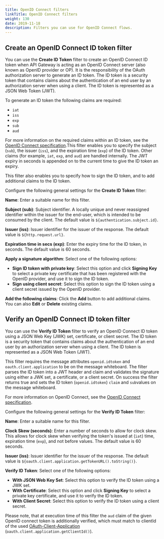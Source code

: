 ```yaml
---
title: OpenID Connect filters
linkTitle: OpenID Connect filters
weight: 130
date: 2019-11-18
description: Filters you can use for OpenID Connect flows.
---
```


## Create an OpenID Connect ID token filter

You can use the **Create ID Token** filter to create an OpenID Connect ID token when API Gateway is acting as an OpenID Connect server (also known as OpenID provider or OP). It is the responsibility of the OAuth authorization server to generate an ID token. The ID token is a security token that contains claims about the authentication of an end user by an authorization server when using a client. The ID token is represented as a JSON Web Token (JWT).

To generate an ID token the following claims are required:

* `iat`
* `iss`
* `exp`
* `sub`
* `aud`

For more information on the required claims within an ID token, see the [OpenID Connect specification](http://openid.net/specs/openid-connect-core-1_0.html).This filter enables you to specify the subject (`sub`), the issuer (`iss`), and the expiration time (`exp`) of the ID token. Other claims (for example, `iat`, `exp`, and `aud`) are handled internally. The JWT expiry in seconds is appended on to the current time to give the ID token an expiry.

This filter also enables you to specify how to sign the ID token, and to add additional claims to the ID token.

Configure the following general settings for the **Create ID Token** filter:

**Name**:
Enter a suitable name for this filter.

**Subject (sub)**:
Subject identifier. A locally unique and never reassigned identifier within the issuer for the end-user, which is intended to be consumed by the client. The default value is `${authentication.subject.id}`.

**Issuer (iss)**:
Issuer identifier for the issuer of the response. The default value is `${http.request.url}`.

**Expiration time in secs (exp)**:
Enter the expiry time for the ID token, in seconds. The default value is 60 seconds.

**Apply a signature algorithm**:
Select one of the following options:

* **Sign ID token with private key**:
    Select this option and click **Signing Key**
    to select a private key certificate that has been registered with the OpenID provider, and use it to sign the ID token.
* **Sign using client secret**:
    Select this option to sign the ID token using a client secret issued by the OpenID provider.

**Add the following claims**:
Click the **Add** button to add additional claims. You can also **Edit** or **Delete** existing claims.

## Verify an OpenID Connect ID token filter

You can use the **Verify ID Token** filter to verify an OpenID Connect ID token using a JSON Web Key (JWK) set, certificate, or client secret. The ID token is a security token that contains claims about the authentication of an end user by an authorization server when using a client. The ID token is represented as a JSON Web Token (JWT).

This filter requires the message attributes `openid.idtoken` and `oauth.client.application` to be on the message whiteboard. The filter parses the ID token into a JWT header and claim and validates the signature using either a JWK set, a certificate, or a client secret. On success the filter returns true and sets the ID token (`openid.idtoken`) `claim` and `sub`values on the message whiteboard.

For more information on OpenID Connect, see the [OpenID Connect specification](http://openid.net/specs/openid-connect-core-1_0.html).

Configure the following general settings for the **Verify ID Token** filter:

**Name**:
Enter a suitable name for this filter.

**Clock Skew (seconds)**:
Enter a number of seconds to allow for clock skew. This allows for clock skew when verifying the token's issued at (`iat`) time, expiration time (`exp`), and not before values. The default value is 60 seconds.

**Issuer (iss)**:
Issuer identifier for the issuer of the response. The default value is `${oauth.client.application.getTokenURL().toString()}`.

**Verify ID Token**:
Select one of the following options:

* **With JSON Web Key Set**:
    Select this option to verify the ID token using a JWK set.
* **With Certificate**:
    Select this option and click **Signing Key** to select a private key certificate, and use it to verify the ID token.
* **With Client Secret**:
    Select this option to verify the ID token using a client secret.

Please note, that at execution time of this filter the `aud` claim of the given OpenID connect token is additionally verified, which must match to clientId of the used [OAuth-Client-Application](/docs/apim_policydev/apigw_oauth/gw_oauth_client) (`oauth.client.application.getClientId()`).
